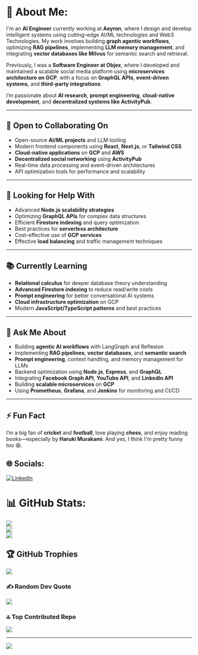 # 💫 About Me:
I'm an **AI Engineer** currently working at **Aeyron**, where I design and develop intelligent systems using cutting-edge AI/ML technologies and Web3 Technologies. My work involves building **graph agentic workflows**, optimizing **RAG pipelines**, implementing **LLM memory management**, and integrating **vector databases like Milvus** for semantic search and retrieval.

Previously, I was a **Software Engineer at Objex**, where I developed and maintained a scalable social media platform using **microservices architecture on GCP**, with a focus on **GraphQL APIs**, **event-driven systems**, and **third-party integrations**.

I’m passionate about **AI research**, **prompt engineering**, **cloud-native development**, and **decentralized systems like ActivityPub**.

---

## 🤝 Open to Collaborating On

- Open-source **AI/ML projects** and LLM tooling  
- Modern frontend components using **React**, **Next.js**, or **Tailwind CSS**  
- **Cloud-native applications** on **GCP** and **AWS**  
- **Decentralized social networking** using **ActivityPub**  
- Real-time data processing and event-driven architectures  
- API optimization tools for performance and scalability  

---

## 🙋 Looking for Help With

- Advanced **Node.js scalability strategies**  
- Optimizing **GraphQL APIs** for complex data structures  
- Efficient **Firestore indexing** and query optimization  
- Best practices for **serverless architecture**  
- Cost-effective use of **GCP services**  
- Effective **load balancing** and traffic management techniques  

---

## 📚 Currently Learning

- **Relational calculus** for deeper database theory understanding  
- **Advanced Firestore indexing** to reduce read/write costs  
- **Prompt engineering** for better conversational AI systems  
- **Cloud infrastructure optimization** on GCP  
- Modern **JavaScript/TypeScript patterns** and best practices  

---

## 💬 Ask Me About

- Building **agentic AI workflows** with LangGraph and Reflexion  
- Implementing **RAG pipelines**, **vector databases**, and **semantic search**  
- **Prompt engineering**, context handling, and memory management for LLMs  
- Backend optimization using **Node.js**, **Express**, and **GraphQL**  
- Integrating **Facebook Graph API**, **YouTube API**, and **LinkedIn API**  
- Building **scalable microservices** on **GCP**  
- Using **Prometheus**, **Grafana**, and **Jenkins** for monitoring and CI/CD  

---

## ⚡ Fun Fact

I’m a big fan of **cricket** and **football**, love playing **chess**, and enjoy reading books—especially by **Haruki Murakami**. And yes, I think I'm pretty funny too 😄.


## 🌐 Socials:
[![LinkedIn](https://img.shields.io/badge/LinkedIn-%230077B5.svg?logo=linkedin&logoColor=white)](https://linkedin.com/in/https://www.linkedin.com/in/waleed-shoaib-096415213/) 

# 📊 GitHub Stats:
![](https://github-readme-stats.vercel.app/api?username=waleedshoaib2&theme=dark&hide_border=false&include_all_commits=false&count_private=false)<br/>
![](https://github-readme-streak-stats.herokuapp.com/?user=waleedshoaib2&theme=dark&hide_border=false)<br/>
![](https://github-readme-stats.vercel.app/api/top-langs/?username=waleedshoaib2&theme=dark&hide_border=false&include_all_commits=false&count_private=false&layout=compact)

## 🏆 GitHub Trophies
![](https://github-profile-trophy.vercel.app/?username=waleedshoaib2&theme=neon&no-frame=true&no-bg=false&margin-w=4)

### ✍️ Random Dev Quote
![](https://quotes-github-readme.vercel.app/api?type=horizontal&theme=dark)

### 🔝 Top Contributed Repo
![](https://github-contributor-stats.vercel.app/api?username=waleedshoaib2&limit=5&theme=dark&combine_all_yearly_contributions=true)

---
[![](https://visitcount.itsvg.in/api?id=waleedshoaib2&icon=6&color=13)](https://visitcount.itsvg.in)

<!-- Proudly created with GPRM ( https://gprm.itsvg.in ) -->
